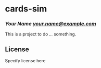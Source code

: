 # cards-sim
### _Your Name <your.name@example.com>_

This is a project to do ... something.

## License

Specify license here

